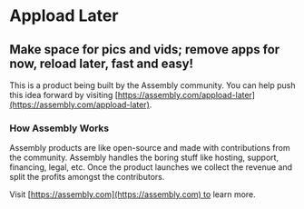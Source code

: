 # Appload Later

## Make space for pics and vids; remove apps for now, reload later, fast and easy!

This is a product being built by the Assembly community. You can help push this idea forward by visiting [https://assembly.com/appload-later](https://assembly.com/appload-later).

### How Assembly Works

Assembly products are like open-source and made with contributions from the community. Assembly handles the boring stuff like hosting, support, financing, legal, etc. Once the product launches we collect the revenue and split the profits amongst the contributors.

Visit [https://assembly.com](https://assembly.com) to learn more.
